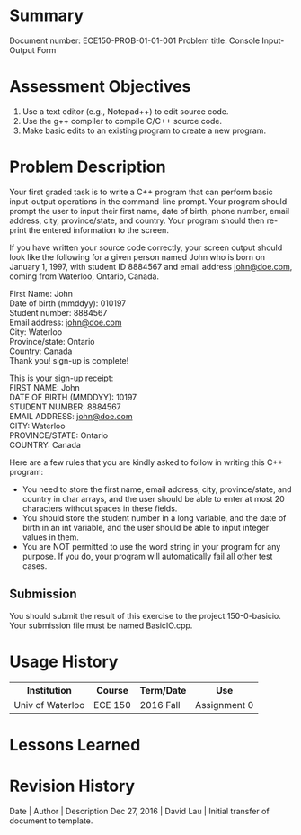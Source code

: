 # Summary
Document number: ECE150-PROB-01-01-001
Problem title: Console Input-Output Form

# Assessment Objectives
1. Use a text editor (e.g., Notepad++) to edit source code.  
2. Use the g++ compiler to compile C/C++ source code.
3. Make basic edits to an existing program to create a new program.

# Problem Description
Your first graded task is to write a C++ program that can perform basic input-output operations in the command-line prompt. Your program should prompt the user to input their first name, date of birth, phone number, email address, city, province/state, and country. Your program should then re-print the entered information to the screen.

If you have written your source code correctly, your screen output should look like the following for a given person named John who is born on January 1, 1997, with student ID 8884567 and email address john@doe.com, coming from Waterloo, Ontario, Canada.  

  First Name: John  
  Date of birth (mmddyy): 010197  
  Student number: 8884567  
  Email address: john@doe.com  
  City: Waterloo  
  Province/state: Ontario  
  Country: Canada  
  Thank you! sign-up is complete!

  This is your sign-up receipt:  
  FIRST NAME: John  
  DATE OF BIRTH (MMDDYY): 10197  
  STUDENT NUMBER: 8884567  
  EMAIL ADDRESS: john@doe.com  
  CITY: Waterloo  
  PROVINCE/STATE: Ontario  
  COUNTRY: Canada  

Here are a few rules that you are kindly asked to follow in writing this C++ program:  
* You need to store the first name, email address, city, province/state, and country in char arrays, and the user should be able to enter at most 20 characters without spaces in these fields.  
* You should store the student number in a long variable, and the date of birth in an int variable, and the user should be able to input integer values in them.  
* You are NOT permitted to use the word string in your program for any purpose. If you do, your program will automatically fail all other test cases.

## Submission
You should submit the result of this exercise to the project 150-0-basicio. Your submission file must be named BasicIO.cpp.

# Usage History
<table>
  <tr>
    <th> Institution </th>
    <th> Course </th>
    <th> Term/Date </th>
    <th> Use </th>
  </tr>
  <tr>
    <td> Univ of Waterloo </th>
    <td> ECE 150 </th>
    <td> 2016 Fall </th>
    <td> Assignment 0 </th>
  </th>
</table>

# Lessons Learned

# Revision History
Date | Author | Description
Dec 27, 2016 | David Lau | Initial transfer of document to template.

